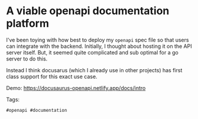 # A viable openapi documentation platform

I've been toying with how best to deploy my `openapi` spec file so that
users can integrate with the backend. Initially, I thought about hosting 
it on the API server itself. But, it seemed quite complicated and sub optimal
for a go server to do this.

Instead I think docusarus (which I already use in other projects) has
first class support for this exact use case.

Demo: https://docusaurus-openapi.netlify.app/docs/intro


Tags:

    #openapi #documentation

